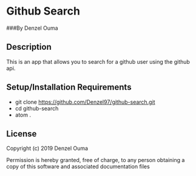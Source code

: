 # Github Search

###By Denzel Ouma


## Description

This is an app that allows you to search for a github user using the github api.

## Setup/Installation Requirements

* git clone https://github.com/Denzel97/github-search.git
* cd github-search
* atom .

## License

Copyright (c) 2019 Denzel Ouma

Permission is hereby granted, free of charge, to any person obtaining a copy of this software and associated documentation files
